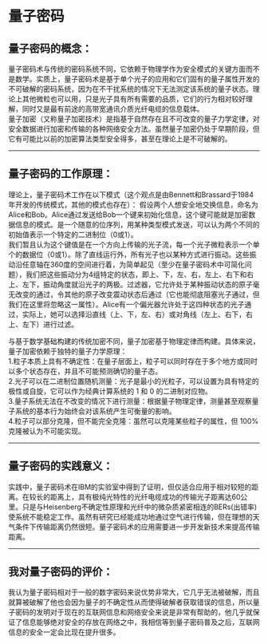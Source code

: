 # 量子密码
## 量子密码的概念：
量子密码术与传统的密码系统不同，它依赖于物理学作为安全模式的关键方面而不是数学。实质上，量子密码术是基于单个光子的应用和它们固有的量子属性开发的不可破解的密码系统，因为在不干扰系统的情况下无法测定该系统的量子状态。理论上其他微粒也可以用，只是光子具有所有需要的品质，它们的行为相对较好理解，同时又是最有前途的高带宽通讯介质光纤电缆的信息载体。   
量子加密（又称量子加密技术）是指基于自然存在且不可改变的量子力学定律，对安全数据进行加密和传输的各种网络安全方法。虽然量子加密仍处于早期阶段，但它有可能比以前的加密算法类型安全得多，甚至在理论上是不可破解的。

---

## 量子密码的工作原理：
理论上，量子密码术工作在以下模式（这个观点是由Bennett和Brassard于1984年开发的传统模式，其他的模式也存在）：
假设两个人想安全地交换信息，命名为Alice和Bob。Alice通过发送给Bob一个键来初始化信息，这个键可能就是加密数据信息的模式。是一个随意的位序列，用某种类型模式发送，可以认为两个不同的初始值表示一个特定的二进制位（0或1）。   
我们暂且认为这个键值是在一个方向上传输的光子流，每一个光子微粒表示一个单个的数据位（0或1）。除了直线运行外，所有光子也以某种方式进行振动。这些振动沿任意轴在360度的空间进行着，为简单起见（至少在量子密码术中可简化问题），我们把这些振动分为4组特定的状态，即上、下，左、右，左上、右下和右上、左下，振动角度就沿光子的两极。过滤器，它允许处于某种振动状态的原子毫无改变的通过，令其他的原子改变震动状态后通过（它也能彻底阻塞光子通过，但我们在这里将忽略这一属性）。Alice有一个偏光器允许处于这四种状态的光子通过，实际上，她可以选择沿直线（上、下，左、右）或对角线（左上、右下，右上、左下）进行过滤。

与基于数学基础构建的传统加密不同，量子加密基于物理定律而构建。具体来说，量子加密依赖于独特的量子力学原理：   
1.粒子本质上具有不确定性：在量子层面上，粒子可以同时存在于多个地方或同时以多个状态存在，并且不可能预测确切的量子态。   
2.光子可以在二进制位置随机测量：光子是最小的光粒子，可以设置为具有特定的极性或自旋，它可以作为经典计算系统的 1 和 0 的二进制对应物。   
3.量子系统无法在不改变的情况下进行测量：根据量子物理定律，测量甚至观察量子系统的基本行为始终会对该系统产生可衡量的影响。   
4.粒子可以部分克隆，但不能完全克隆：虽然可以克隆某些粒子的属性，但 100% 克隆被认为不可能实现。   

---

## 量子密码的实践意义：
实践中，量子密码术在IBM的实验室中得到了证明，但仅适合应用于相对较短的距离。在较长的距离上，具有极纯光特性的光纤电缆成功的传输光子距离达60公里。只是与Heisenberg不确定性原理和光纤中的微杂质紧密相连的BERs(出错率)使系统不能稳定工作。虽然有研究已经能成功地通过空气进行传输，但在理想的天气条件下传输距离仍然很短。量子密码术的应用需要进一步开发新技术来提高传输距离。

---

## 我对量子密码的评价：
我认为量子密码相对于一般的数字密码来说优势非常大，它几乎无法被破解，而且就算被破解了他也会因为量子的不确定性从而使得破解者获取错误的信息，所以量子密码的发明对于现在的互联网信息和网络安全来说是非常有帮助的，他几乎就保证了信息能够绝对安全的存放在网络之中，我相信等到量子密码普及之后，互联网信息的安全一定会比现在提升很多。